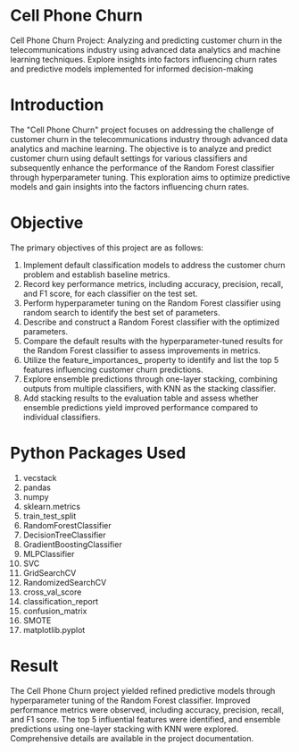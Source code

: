 # Cell Phone Churn

Cell Phone Churn Project: Analyzing and predicting customer churn in the telecommunications industry using advanced data analytics and machine learning techniques. 
Explore insights into factors influencing churn rates and predictive models implemented for informed decision-making

# Introduction
The "Cell Phone Churn" project focuses on addressing the challenge of customer churn in the telecommunications industry through advanced data analytics and 
machine learning. The objective is to analyze and predict customer churn using default settings for various classifiers and subsequently enhance the performance 
of the Random Forest classifier through hyperparameter tuning. This exploration aims to optimize predictive models and gain insights into the factors influencing 
churn rates.

# Objective 
The primary objectives of this project are as follows:
1. Implement default classification models to address the customer churn problem and establish baseline metrics.
2. Record key performance metrics, including accuracy, precision, recall, and F1 score, for each classifier on the test set.
3. Perform hyperparameter tuning on the Random Forest classifier using random search to identify the best set of parameters.
4. Describe and construct a Random Forest classifier with the optimized parameters.
5. Compare the default results with the hyperparameter-tuned results for the Random Forest classifier to assess improvements in metrics.
6. Utilize the feature_importances_ property to identify and list the top 5 features influencing customer churn predictions.
7. Explore ensemble predictions through one-layer stacking, combining outputs from multiple classifiers, with KNN as the stacking classifier.
8. Add stacking results to the evaluation table and assess whether ensemble predictions yield improved performance compared to individual classifiers.

# Python Packages Used

1. vecstack
2. pandas
3. numpy
4. sklearn.metrics
5. train_test_split
6. RandomForestClassifier
7. DecisionTreeClassifier
8. GradientBoostingClassifier
9. MLPClassifier
10. SVC
11. GridSearchCV
12. RandomizedSearchCV
13. cross_val_score
14. classification_report
15. confusion_matrix
16. SMOTE
17. matplotlib.pyplot

# Result
The Cell Phone Churn project yielded refined predictive models through hyperparameter tuning of the Random Forest classifier. Improved performance metrics 
were observed, including accuracy, precision, recall, and F1 score. The top 5 influential features were identified, and ensemble predictions using one-layer 
stacking with KNN were explored. Comprehensive details are available in the project documentation.











